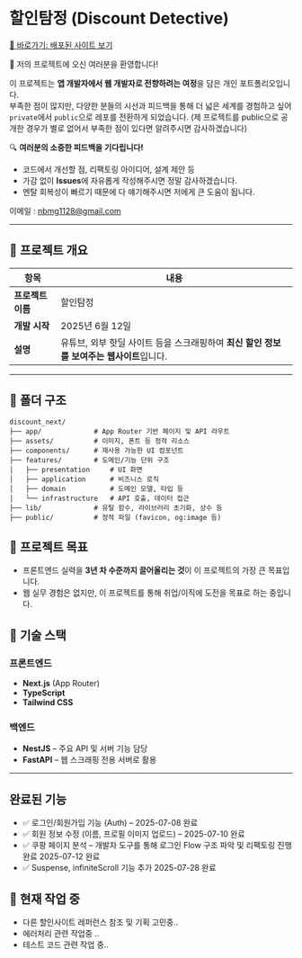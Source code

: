 # 할인탐정 (Discount Detective)
[🚀 바로가기: 배포된 사이트 보기](https://discount.kingnaristudio.store/)

🎉 저의 프로젝트에 오신 여러분을 환영합니다!

이 프로젝트는 **앱 개발자에서 웹 개발자로 전향하려는 여정**을 담은 개인 포트폴리오입니다.  
부족한 점이 많지만, 다양한 분들의 시선과 피드백을 통해 더 넓은 세계를 경험하고 싶어  
`private`에서 `public`으로 레포를 전환하게 되었습니다.
(제 프로젝트를 public으로 공개한 경우가 별로 없어서 부족한 점이 있다면 알려주시면 감사하겠습니다) 

🔍 **여러분의 소중한 피드백을 기다립니다!**  
- 코드에서 개선할 점, 리팩토링 아이디어, 설계 제안 등  
- 가감 없이 **Issues**에 자유롭게 작성해주시면 정말 감사하겠습니다.
- 멘탈 회복성이 빠르기 때문에 다 얘기해주시면 저에게 큰 도움이 됩니다.

이메일 : nbmg1128@gmail.com 

---

## 📌 프로젝트 개요

| 항목         | 내용                                                         |
| ------------ | ------------------------------------------------------------ |
| **프로젝트 이름** | 할인탐정                                                    |
| **개발 시작**    | 2025년 6월 12일                                             |
| **설명**        | 유튜브, 외부 핫딜 사이트 등을 스크래핑하여 **최신 할인 정보를 보여주는 웹사이트**입니다. |

---


## 📁 폴더 구조

```
discount_next/
├── app/             # App Router 기반 페이지 및 API 라우트
├── assets/          # 이미지, 폰트 등 정적 리소스
├── components/      # 재사용 가능한 UI 컴포넌트
├── features/        # 도메인/기능 단위 구조
│   ├── presentation     # UI 화면
│   ├── application      # 비즈니스 로직
│   ├── domain           # 도메인 모델, 타입 등
│   └── infrastructure   # API 호출, 데이터 접근
├── lib/             # 유틸 함수, 라이브러리 초기화, 상수 등
├── public/          # 정적 파일 (favicon, og:image 등)
```


## 🎯 프로젝트 목표

- 프론트엔드 실력을 **3년 차 수준까지 끌어올리는 것**이 이 프로젝트의 가장 큰 목표입니다.  
- 웹 실무 경험은 없지만, 이 프로젝트를 통해 취업/이직에 도전을 목표로 하는 중입니다.

## 🧱 기술 스택

### 프론트엔드
- **Next.js** (App Router)
- **TypeScript**
- **Tailwind CSS**

### 백엔드
- **NestJS** – 주요 API 및 서버 기능 담당
- **FastAPI** – 웹 스크래핑 전용 서버로 활용

---

## 완료된 기능
- ✅ 로그인/회원가입 기능 (Auth) – 2025-07-08 완료
- ✅ 회원 정보 수정 (이름, 프로필 이미지 업로드) – 2025-07-10 완료
- ✅ 쿠팡 페이지 분석 – 개발자 도구를 통해 로그인 Flow 구조 파악 및 리팩토링 진행 완료 2025-07-12 완료
- ✅ Suspense, infiniteScroll 기능 추가 2025-07-28 완료

## 🚧 현재 작업 중
- 다른 할인사이트 레퍼런스 참조 및 기획 고민중..
- 에러처리 관련 작업중 ..
- 테스트 코드 관련 작업 중.. 

